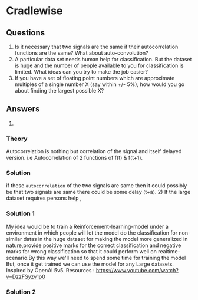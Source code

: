 # Cradlewise
## Questions
1) Is it necessary that two signals are the same if their autocorrelation functions are the
same? What about auto-convolution?
2) A particular data set needs human help for classification. But the dataset is huge and
the number of people available to you for classification is limited. What ideas can you try
to make the job easier?
3) If you have a set of floating point numbers which are approximate multiples of a
single number X (say within +/- 5%), how would you go about finding the largest
possible X?

## Answers 
1)
### Theory
Autocorrelation is nothing but correlation of the signal and itself delayed version.
i.e Autocorrelation of 2 functions of f(t) & f(t+1).
### Solution
if these `autocorrelation` of the two signals are same then it could possibly be that two signals are same there could be some delay (t+a).
2)
If the large dataset requires persons help , 
### Solution 1
My idea would be to train a Reinforcement-learning-model under a environment in which people will let the model do the classification for non-similar datas in the huge dataset for making the model more generalized in nature,provide positive marks for the correct classification and negative marks for wrong classification so that it could perform well on realtime-scenario.By this way we'll need to spend some time for training the model But, once it get trained we can use the model for any Large datasets.
Inspired by OpenAI 5v5.
Resources :
https://www.youtube.com/watch?v=DzzFSyzv1p0
### Solution 2







